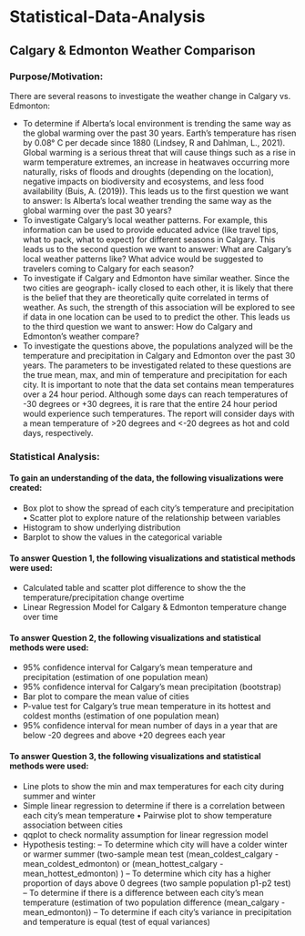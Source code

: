 # Statistical-Data-Analysis
## Calgary & Edmonton Weather Comparison

### Purpose/Motivation:
There are several reasons to investigate the weather change in Calgary vs. Edmonton:  
- To determine if Alberta’s local environment is trending the same way as the global warming over the past 30 years. Earth’s temperature has risen by 0.08° C per decade since 1880 (Lindsey, R and Dahlman, L., 2021). Global warming is a serious threat that will cause things such as a rise in warm temperature extremes, an increase in heatwaves occurring more naturally, risks of floods and droughts (depending on the location), negative impacts on biodiversity and ecosystems, and less food availability (Buis, A. (2019)). This leads us to the first question we want to answer: Is Alberta’s local weather trending the same way as the global warming over the past 30 years?  
- To investigate Calgary’s local weather patterns. For example, this information can be used to provide educated advice (like travel tips, what to pack, what to expect) for different seasons in Calgary. This leads us to the second question we want to answer: What are Calgary’s local weather patterns like? What advice would be suggested to travelers coming to Calgary for each season?  
- To investigate if Calgary and Edmonton have similar weather. Since the two cities are geograph- ically closed to each other, it is likely that there is the belief that they are theoretically quite correlated in terms of weather. As such, the strength of this association will be explored to see if data in one location can be used to to predict the other. This leads us to the third question we want to answer: How do Calgary and Edmonton’s weather compare?  
- To investigate the questions above, the populations analyzed will be the temperature and precipitation in Calgary and Edmonton over the past 30 years. The parameters to be investigated related to these questions are the true mean, max, and min of temperature and precipitation for each city. It is important to note that the data set contains mean temperatures over a 24 hour period. Although some days can reach temperatures of -30 degrees or +30 degrees, it is rare that the entire 24 hour period would experience such temperatures. The report will consider days with a mean temperature of >20 degrees and <-20 degrees as hot and cold days, respectively.

### Statistical Analysis:
#### To gain an understanding of the data, the following visualizations were created:
- Box plot to show the spread of each city’s temperature and precipitation • Scatter plot to explore nature of the relationship between variables
- Histogram to show underlying distribution
- Barplot to show the values in the categorical variable

#### To answer Question 1, the following visualizations and statistical methods were used:
- Calculated table and scatter plot difference to show the the temperature/precipitation change overtime
- Linear Regression Model for Calgary & Edmonton temperature change over time
#### To answer Question 2, the following visualizations and statistical methods were used:
- 95% confidence interval for Calgary’s mean temperature and precipitation (estimation of one population mean)
- 95% confidence interval for Calgary’s mean precipitation (bootstrap)
- Bar plot to compare the mean value of cities
- P-value test for Calgary’s true mean temperature in its hottest and coldest months (estimation of
one population mean)
- 95% confidence interval for mean number of days in a year that are below -20 degrees and above
+20 degrees each year
#### To answer Question 3, the following visualizations and statistical methods were used:
- Line plots to show the min and max temperatures for each city during summer and winter
- Simple linear regression to determine if there is a correlation between each city’s mean temperature • Pairwise plot to show temperature association between cities
- qqplot to check normality assumption for linear regression model
- Hypothesis testing:
  – To determine which city will have a colder winter or warmer summer (two-sample mean test (mean_coldest_calgary - mean_coldest_edmonton) or (mean_hottest_calgary - mean_hottest_edmonton) )
  – To determine which city has a higher proportion of days above 0 degrees (two sample population p1-p2 test)
  – To determine if there is a difference between each city’s mean temperature (estimation of two population difference (mean_calgary - mean_edmonton))
  – To determine if each city’s variance in precipitation and temperature is equal (test of equal variances)

